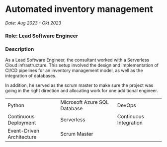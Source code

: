 # Automated inventory management 

*Date: Aug 2023 - Okt 2023*

### Role: Lead Software Engineer

### Description

As a Lead Software Engineer, the consultant worked with a Serverless Cloud
infrastructure. This setup involved the design and implementation of CI/CD
pipelines for an inventory management model, as well as the integration of
databases.

In addition, he served as the scrum master to make sure the project was going in
the right direction and allocating work for one additional engineer.

<table>
    <tr>
        <td>Python</td>
        <td>Microsoft Azure SQL Database</td>
        <td>DevOps</td>
    </tr>
    <tr>
        <td>Continuous Deployment</td>
        <td>Serverless</td>
        <td>Continuous Integration</td>
    </tr>
    <tr>
        <td>Event-Driven Architecture</td>
        <td>Scrum Master</td>
    </tr>
</table>